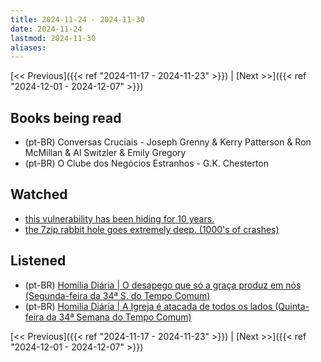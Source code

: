 ```yaml
---
title: 2024-11-24 - 2024-11-30
date: 2024-11-24
lastmod: 2024-11-30
aliases:
---
```


[<< Previous]({{< ref "2024-11-17 - 2024-11-23" >}}) | [Next >>]({{< ref "2024-12-01 - 2024-12-07" >}})

## Books being read
- (pt-BR) Conversas Cruciais - Joseph Grenny & Kerry Patterson & Ron McMillan &
  Al Switzler & Emily Gregory
- (pt-BR) O Clube dos Negócios Estranhos - G.K. Chesterton

## Watched
- [this vulnerability has been hiding for 10 years.](https://www.youtube.com/watch?v=CDtIS8XaJDY)
- [the 7zip rabbit hole goes extremely deep. (1000's of crashes)](https://www.youtube.com/watch?v=i5L9xEk_adw)

## Listened
- (pt-BR) [Homilia Diária | O desapego que só a graça produz em nós (Segunda-feira da 34ª S. do Tempo Comum)](https://www.youtube.com/watch?v=f_XvMjZlBkE)
- (pt-BR) [Homilia Diária | A Igreja é atacada de todos os lados (Quinta-feira da 34ª Semana do Tempo Comum)](https://www.youtube.com/watch?v=z_6vbq0YgXI)

[<< Previous]({{< ref "2024-11-17 - 2024-11-23" >}}) | [Next >>]({{< ref "2024-12-01 - 2024-12-07" >}})
